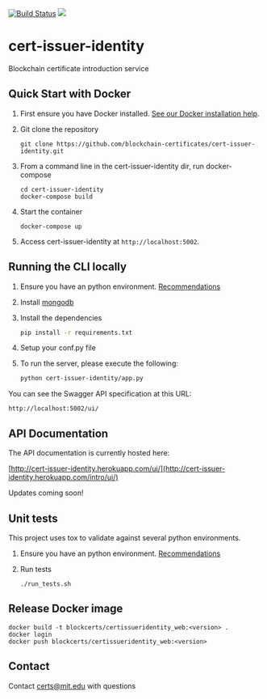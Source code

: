[![Build Status](https://travis-ci.org/blockchain-certificates/cert-issuer-identity.svg?branch=master)](https://travis-ci.org/blockchain-certificates/cert-issuer-identity)
[![](https://images.microbadger.com/badges/version/blockcerts/certintro_web.svg)](http://microbadger.com/images/blockcerts/certintro_web "Get your own version badge on microbadger.com")

# cert-issuer-identity

Blockchain certificate introduction service


## Quick Start with Docker

1. First ensure you have Docker installed. [See our Docker installation help](https://github.com/blockchain-certificates/developer-common-docs/blob/master/docker_install.md).
    
2. Git clone the repository

    ```
    git clone https://github.com/blockchain-certificates/cert-issuer-identity.git
    ```

3. From a command line in the cert-issuer-identity dir, run docker-compose

    ```
    cd cert-issuer-identity
    docker-compose build
    ```

4. Start the container

    ```
    docker-compose up
    ```

5. Access cert-issuer-identity at `http://localhost:5002`.


## Running the CLI locally

1. Ensure you have an python environment. [Recommendations](https://github.com/blockchain-certificates/developer-common-docs/blob/master/virtualenv.md)

2. Install [mongodb](https://docs.mongodb.com/v3.0/installation/)

3. Install the dependencies
    ```bash
    pip install -r requirements.txt
    ```

4. Setup your conf.py file
    
5. To run the server, please execute the following:
    ```bash
    python cert-issuer-identity/app.py
    ```

You can see the Swagger API specification at this URL:

```
http://localhost:5002/ui/
```

## API Documentation

The API documentation is currently hosted here:

[http://cert-issuer-identity.herokuapp.com/ui/](http://cert-issuer-identity.herokuapp.com/intro/ui/)

Updates coming soon!

## Unit tests

This project uses tox to validate against several python environments.

1. Ensure you have an python environment. [Recommendations](https://github.com/blockchain-certificates/developer-common-docs/blob/master/virtualenv.md)

2. Run tests
    ```
    ./run_tests.sh
    ```

## Release Docker image

```
docker build -t blockcerts/certissueridentity_web:<version> .
docker login
docker push blockcerts/certissueridentity_web:<version>
```


## Contact

Contact [certs@mit.edu](mailto:certs@mit.edu) with questions
